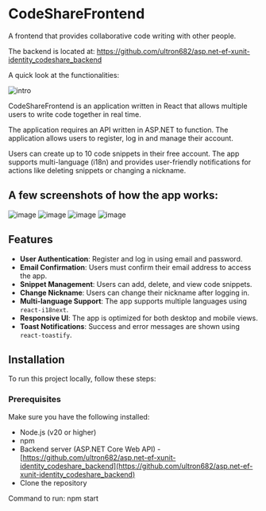 # CodeShareFrontend
A frontend that provides collaborative code writing with other people. 

The backend is located at: https://github.com/ultron682/asp.net-ef-xunit-identity_codeshare_backend

A quick look at the functionalities:

![intro](https://github.com/user-attachments/assets/dfd341d9-ebf8-4b43-a211-25e953620973)

CodeShareFrontend is an application written in React that allows multiple users to write code together in real time. 

The application requires an API written in ASP.NET to function. The application allows users to register, log in and manage their account.

Users can create up to 10 code snippets in their free account. The app supports multi-language (i18n) and provides user-friendly notifications for actions like deleting snippets or changing a nickname.


## A few screenshots of how the app works:
![image](https://github.com/user-attachments/assets/fd453796-bf08-409b-a22c-91a3e166210d)
![image](https://github.com/user-attachments/assets/eb60a23f-710a-4757-8ba3-c174f466e350)
![image](https://github.com/user-attachments/assets/ece77e9c-9e9d-464e-aa80-3a457161b44d)
![image](https://github.com/user-attachments/assets/7db5cdda-eb57-42ae-ae7a-dccf0eecca32)



## Features
- **User Authentication**: Register and log in using email and password.
- **Email Confirmation**: Users must confirm their email address to access the app.
- **Snippet Management**: Users can add, delete, and view code snippets.
- **Change Nickname**: Users can change their nickname after logging in.
- **Multi-language Support**: The app supports multiple languages using `react-i18next`.
- **Responsive UI**: The app is optimized for both desktop and mobile views.
- **Toast Notifications**: Success and error messages are shown using `react-toastify`.


## Installation

To run this project locally, follow these steps:

### Prerequisites

Make sure you have the following installed:
- Node.js (v20 or higher)
- npm
- Backend server (ASP.NET Core Web API) - [https://github.com/ultron682/asp.net-ef-xunit-identity_codeshare_backend](https://github.com/ultron682/asp.net-ef-xunit-identity_codeshare_backend)
- Clone the repository

Command to run: npm start
